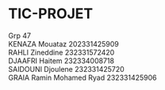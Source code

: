 # TIC-PROJET
Grp 47 <br>
KENAZA Mouataz 202331425909 <br>
RAHLI Zineddine 232331572420 <br>
DJAAFRI	Haitem 232334008718 <br>
SAIDOUNI	Djoulene 232331425720 <br>
GRAIA Ramin Mohamed Ryad 232331425906
